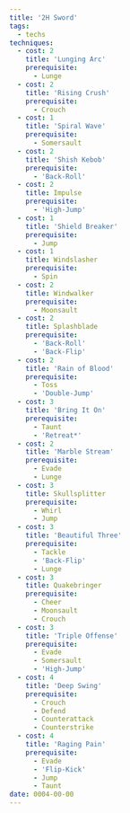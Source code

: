 ```yaml
---
title: '2H Sword'
tags:
  - techs
techniques:
  - cost: 2
    title: 'Lunging Arc'
    prerequisite:
      - Lunge
  - cost: 2
    title: 'Rising Crush'
    prerequisite:
      - Crouch
  - cost: 1
    title: 'Spiral Wave'
    prerequisite:
      - Somersault
  - cost: 2
    title: 'Shish Kebob'
    prerequisite:
      - 'Back-Roll'
  - cost: 2
    title: Impulse
    prerequisite:
      - 'High-Jump'
  - cost: 1
    title: 'Shield Breaker'
    prerequisite:
      - Jump
  - cost: 1
    title: Windslasher
    prerequisite:
      - Spin
  - cost: 2
    title: Windwalker
    prerequisite:
      - Moonsault
  - cost: 2
    title: Splashblade
    prerequisite:
      - 'Back-Roll'
      - 'Back-Flip'
  - cost: 2
    title: 'Rain of Blood'
    prerequisite:
      - Toss
      - 'Double-Jump'
  - cost: 3
    title: 'Bring It On'
    prerequisite:
      - Taunt
      - 'Retreat*'
  - cost: 2
    title: 'Marble Stream'
    prerequisite:
      - Evade
      - Lunge
  - cost: 3
    title: Skullsplitter
    prerequisite:
      - Whirl
      - Jump
  - cost: 3
    title: 'Beautiful Three'
    prerequisite:
      - Tackle
      - 'Back-Flip'
      - Lunge
  - cost: 3
    title: Quakebringer
    prerequisite:
      - Cheer
      - Moonsault
      - Crouch
  - cost: 3
    title: 'Triple Offense'
    prerequisite:
      - Evade
      - Somersault
      - 'High-Jump'
  - cost: 4
    title: 'Deep Swing'
    prerequisite:
      - Crouch
      - Defend
      - Counterattack
      - Counterstrike
  - cost: 4
    title: 'Raging Pain'
    prerequisite:
      - Evade
      - 'Flip-Kick'
      - Jump
      - Taunt
date: 0004-00-00
---
```

